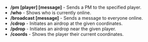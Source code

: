 * **/pm [player] [message]** - Sends a PM to the specified player.
* **/who** - Shows who is currently online.
* **/broadcast [message]** - Sends a message to everyone online.
* **/cdrop** - Initiates an airdrop at the given coordinates.
* **/pdrop** - Initiates an airdrop near the given player.
* **/coords** - Shows the player their current coordinates.